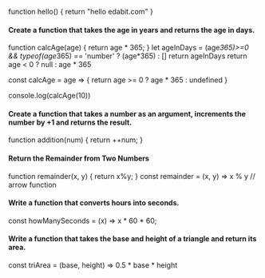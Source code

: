 function hello() {
	return "hello edabit.com"
}

####    Create a function that takes the age in years and returns the age in days.
function calcAge(age) {
	return age * 365;
}
	let ageInDays = (age*365)>=0 && typeof(age*365) == 'number' ? (age*365) : []
	return ageInDays
    return age < 0 ? null : age * 365

const calcAge = age => {
	return age >= 0 ? age * 365 : undefined
}

console.log(calcAge(10))

#### Create a function that takes a number as an argument, increments the number by +1 and returns the result.
function addition(num) {
	return ++num;
}

#### Return the Remainder from Two Numbers
function remainder(x, y) {
	return x%y;
}
const remainder = (x, y) => x % y // arrow function

#### Write a function that converts hours into seconds.
const howManySeconds = (x) => x * 60 * 60;

#### Write a function that takes the base and height of a triangle and return its area.

const triArea = (base, height) =>  0.5 * base * height 